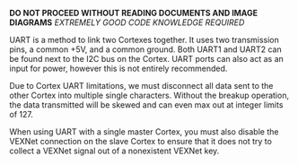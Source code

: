 **DO NOT PROCEED WITHOUT READING DOCUMENTS AND IMAGE DIAGRAMS**
_EXTREMELY GOOD CODE KNOWLEDGE REQUIRED_

UART is a method to link two Cortexes together. It uses two transmission pins, a common +5V, and a common ground. Both UART1 and UART2 can be found next to the I2C bus on the Cortex. UART ports can also act as an input for power, however this is not entirely recommended.

Due to Cortex UART limitations, we must disconnect all data sent to the other Cortex into multiple single characters. Without the breakup operation, the data transmitted will be skewed and can even max out at integer limits of 127.

When using UART with a single master Cortex, you must also disable the VEXNet connection on the slave Cortex to ensure that it does not try to collect a VEXNet signal out of a nonexistent VEXNet key.
